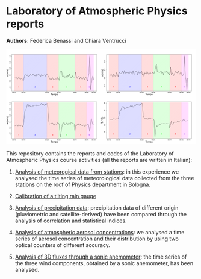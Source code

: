 ﻿# Laboratory of Atmospheric Physics reports
 
 **Authors**: Federica Benassi and Chiara Ventrucci
 
 <p align="center">
    <img src="./LabAtmo5/serie_temporale.pdf" alt="Drawing" style="width: 600px"/>
</p>
 
 This repository contains the reports and codes of the Laboratory of Atmospheric Physics course activities (all the reports are written in Italian):
 
 1) [Analysis of meteorogical data from stations](https://github.com/fedebenassi/Laboratory-of-Atmospheric-Physics/blob/main/G2_E1.pdf): in this experience we analysed the time series of meteorological data collected from the three stations on the roof of Physics department in Bologna.
 
 2) [Calibration of a tilting rain gauge](https://github.com/fedebenassi/Laboratory-of-Atmospheric-Physics/blob/main/G2_E2.pdf)
 
 3) [Analysis of precipitation data](https://github.com/fedebenassi/Laboratory-of-Atmospheric-Physics/blob/main/G2_E3.pdf): precipitation data of different origin (pluviometric and satellite-derived) have been compared through the analysis of correlation and statistical indices.
 
 4) [Analysis of atmospheric aerosol concentrations](https://github.com/fedebenassi/Laboratory-of-Atmospheric-Physics/blob/main/G2_E4.pdf): we analysed a time series of aerosol concentration and their distribution by using two optical counters of different accuracy.
 
 5) [Analysis of 3D fluxes through a sonic anemometer](https://github.com/fedebenassi/Laboratory-of-Atmospheric-Physics/blob/main/G2_E5.pdf): the time series of the three wind components, obtained by a sonic anemometer, has been analysed.
